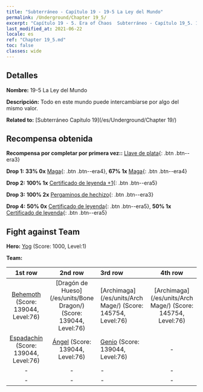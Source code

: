 ```yaml
---
title: "Subterráneo - Capítulo 19 - 19-5 La Ley del Mundo"
permalink: /Underground/Chapter 19_5/
excerpt: "Capítulo 19 - 5. Era of Chaos  Subterráneo - Capítulo 19_5. 19-5 La Ley del Mundo"
last_modified_at: 2021-06-22
locale: es
ref: "Chapter 19_5.md"
toc: false
classes: wide
---
```


## Detalles

 **Nombre:** 19-5 La Ley del Mundo

 **Descripción:** Todo en este mundo puede intercambiarse por algo del mismo valor.

 **Related to:** [Subterráneo Capítulo 19](/es/Underground/Chapter 19/)

## Recompensa obtenida

 **Recompensa por completar por primera vez::** [Llave de plata](/ItemsES/con_693/){: .btn .btn--era3}

 **Drop 1:** **33% 0x** [Maga](/ItemsES/unt_238/){: .btn .btn--era4}, **67% 1x** [Maga](/ItemsES/unt_238/){: .btn .btn--era4}

 **Drop 2:** **100% 1x** [Certificado de leyenda +1](/ItemsES/mat_74/){: .btn .btn--era5}

 **Drop 3:** **100% 2x** [Pergaminos de hechizo](/ItemsES/con_694/){: .btn .btn--era3}

 **Drop 4:** **50% 0x** [Certificado de leyenda](/ItemsES/mat_67/){: .btn .btn--era5}, **50% 1x** [Certificado de leyenda](/ItemsES/mat_67/){: .btn .btn--era5}


## Fight against Team
 **Hero:** [Yog](/es/heroes/Yog/) (Score: 1000, Level:1)

 **Team:**


  | 1st row | 2nd row | 3rd row | 4th row |
  |:----:|:----:|:----|:----:|
  | [Behemoth](/es/units/Behemoth/) (Score: 139044, Level:76)  | [Dragón de Hueso](/es/units/Bone Dragon/) (Score: 139044, Level:76)  | [Archimaga](/es/units/Arch Mage/) (Score: 145754, Level:76)  | [Archimaga](/es/units/Arch Mage/) (Score: 145754, Level:76)  |
  | [Espadachín](/es/units/Swordsman/) (Score: 139044, Level:76)  | [Ángel](/es/units/Angel/) (Score: 139044, Level:76)  | [Genio](/es/units/Genie/) (Score: 139044, Level:76)  | - |
  | - | - | - | - |
  | - | - | - | - |


